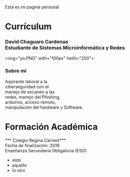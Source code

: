 Esta es mi pagina personal 
# Currículum 
### David Chaguaro Cardenas <br> Estudiante de Sistemas Microinformática y Redes
<img="yo.PNG" with="100px" heiht="200"> <br>
### Sobre mi <br>
Aspirante laboral a la <br> ciberseguridad con el <br> manejo de escaneo a las <br>
redes, manejo del Phishing, <br> arduinos, acceso remoto, <br> manipulación 
del hardware y Software.
# Formación Académica 
*** Colegio Regina Carmeli*** <br>
Fecha de finalización: 2019 <br>
Enseñanza Secundaria Obligatoria (ESO)
-  esto
-  aquello
-  lo otro

